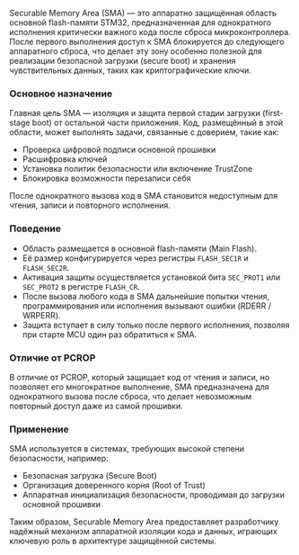 Securable Memory Area (SMA) — это аппаратно защищённая область основной flash-памяти STM32, предназначенная для однократного исполнения критически важного кода после сброса микроконтроллера. После первого выполнения доступ к SMA блокируется до следующего аппаратного сброса, что делает эту зону особенно полезной для реализации безопасной загрузки (secure boot) и хранения чувствительных данных, таких как криптографические ключи.
### Основное назначение

Главная цель SMA — изоляция и защита первой стадии загрузки (first-stage boot) от остальной части приложения. Код, размещённый в этой области, может выполнять задачи, связанные с доверием, такие как:

- Проверка цифровой подписи основной прошивки
- Расшифровка ключей
- Установка политик безопасности или включение TrustZone
- Блокировка возможности перезаписи себя

После однократного вызова код в SMA становится недоступным для чтения, записи и повторного исполнения.
### Поведение

- Область размещается в основной flash-памяти (Main Flash).
- Её размер конфигурируется через регистры `FLASH_SEC1R` и `FLASH_SEC2R`.
- Активация защиты осуществляется установкой бита `SEC_PROT1` или `SEC_PROT2` в регистре `FLASH_CR`.
- После вызова любого кода в SMA дальнейшие попытки чтения, программирования или исполнения вызывают ошибки (RDERR / WRPERR).
- Защита вступает в силу только после первого исполнения, позволяя при старте MCU один раз обратиться к SMA.
### Отличие от PCROP

В отличие от PCROP, который защищает код от чтения и записи, но позволяет его многократное выполнение, SMA предназначена для однократного вызова после сброса, что делает невозможным повторный доступ даже из самой прошивки.
### Применение

SMA используется в системах, требующих высокой степени безопасности, например:

- Безопасная загрузка (Secure Boot)
- Организация доверенного корня (Root of Trust)
- Аппаратная инициализация безопасности, проводимая до загрузки основной прошивки

Таким образом, Securable Memory Area предоставляет разработчику надёжный механизм аппаратной изоляции кода и данных, играющих ключевую роль в архитектуре защищённой системы.
